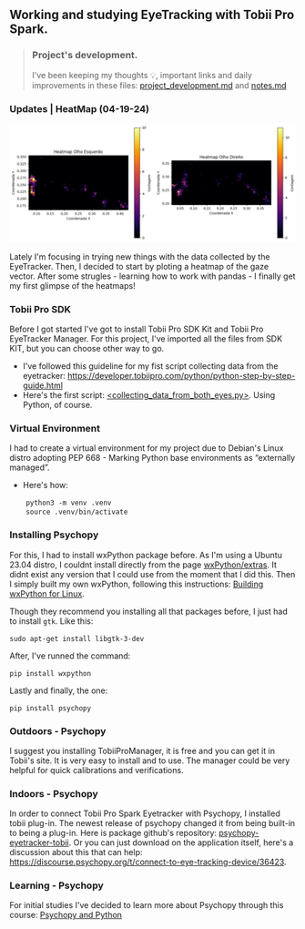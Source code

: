 ## Working and studying EyeTracking with Tobii Pro Spark. 
> ### Project's development.
> I've been keeping my thoughts 💡, important links and daily improvements in these files: [project_development.md](documentation/project_development.md) and [notes.md](documentation/notes.md)

### Updates | HeatMap (04-19-24)

<img src='/heatmap/data_collected/20240419.svg'>

Lately I'm focusing in trying new things with the data collected by the EyeTracker. Then, I decided to start by ploting a heatmap of the gaze vector. After some strugles - learning how to work with pandas - I finally get my first glimpse of the heatmaps! 

### Tobii Pro SDK
Before I got started I've got to install Tobii Pro SDK Kit and Tobii Pro EyeTracker Manager. 
For this project, I've imported all the files from SDK KIT, but you can choose other way to go. 

- I've followed this guideline for my fist script collecting data from the eyetracker: <https://developer.tobiipro.com/python/python-step-by-step-guide.html>
- Here's the first script: [<collecting_data_from_both_eyes.py>](collecting_data_from_both_eyes.py). Using Python, of course.

### Virtual Environment
I had to create a virtual environment for my project due to Debian's Linux distro adopting PEP 668 - Marking Python base environments as “externally managed”.
- Here's how:
```
    python3 -m venv .venv
    source .venv/bin/activate
```

### Installing Psychopy

For this, I had to install wxPython package before. As I'm using a Ubuntu 23.04 distro, I couldnt install directly from the page [wxPython/extras](https://extras.wxpython.org/wxPython4/extras/linux/gtk3/). It didnt exist any version that I could use from the moment that I did this. Then I simply built my own wxPython, following this instructions: [Building wxPython for Linux](https://wxpython.org/blog/2017-08-17-builds-for-linux-with-pip/index.html).

Though they recommend you installing all that packages before, I just had to install `gtk`. Like this:

```
sudo apt-get install libgtk-3-dev
```

After, I've runned the command:
```
pip install wxpython
```

Lastly and finally, the one:
```
pip install psychopy
```

### Outdoors - Psychopy
I suggest you installing TobiiProManager, it is free and you can get it in Tobii's site. It is very easy to install and to use. The manager could be very helpful for quick calibrations and verifications.

### Indoors - Psychopy

In order to connect Tobii Pro Spark Eyetracker with Psychopy, I installed tobii plug-in. The newest release of psychopy changed it from being built-in to being a plug-in. Here is package github's repository: [psychopy-eyetracker-tobii](https://github.com/psychopy/psychopy-eyetracker-tobii). Or you can just download on the application itself, here's a discussion about this that can help: https://discourse.psychopy.org/t/connect-to-eye-tracking-device/36423.




### Learning - Psychopy

For initial studies I've decided to learn more about Psychopy through this course: [Psychopy and Python](https://www.djmannion.net/psych_programming/vision/index.html)

